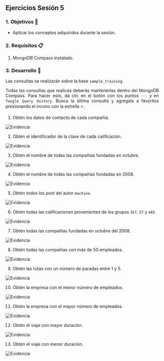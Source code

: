 ## Ejercicios Sesión 5

<div style="text-align: justify;">

### 1. Objetivos :dart: 

- Aplicar los conceptos adquiridos durante la sesión.

### 2. Requisitos :clipboard:

1. MongoDB Compass instalado.

### 3. Desarrollo :rocket:

Las consultas se realizarán sobre la base `sample_training`.

Todas las consultas que realices deberás mantenerlas dentro del MongoDB Compass. Para hacer esto, da clic en el botón con los puntos `···` y en `Toogle Query History`. Busca la última consulta y agregala a favoritos presionando el íncono con la estrella :star:.

1. Obtén los datos de contacto de cada compañía.

![Evidencia](Captura%201.png)

2. Obtén el identificador de la clase de cada calificación.

![Evidencia](Captura%202.png)

3. Obtén el nombre de todas las compañias fundadas en octubre.

![Evidencia](Captura%203.png)

4. Obtén el nombre de todas las compañías fundadas en 2008.

![Evidencia](Captura%204.png)

5. Obtén todos los *post* del autor `machine`.

![Evidencia](Captura%205.png)

6. Obtén todas las calificaciones provenientes de los grupos `357`, `57` y `465`.

![Evidencia](Captura%206.png)

7. Obtén todas las compañías fundadas en octubre del 2008.

![Evidencia](Captura%207.png)

8. Obtén todas las compañias con más de 50 empleados. 

![Evidencia](Captura%208.png)

9. Obtén las rutas con un número de paradas entre 1 y 5.

![Evidencia](Captura%209.png)

10. Obtén la empresa con el menor número de empleados.

![Evidencia](Captura%2010.png)

11. Obtén la empresa con el mayor número de empleados.

![Evidencia](Captura%2011.png)

12. Obtén el viaje con mayor duración.

![Evidencia](Captura%2012.png)

13. Obtén el viaje con menor duración.

![Evidencia](Captura%2013.png)
